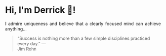 # Hi, I'm Derrick 👋!
<p align="justify">I admire uniqueness and believe that a clearly focused mind can achieve anything...</p> 
<!-- #quote-start -->
<blockquote>&ldquo;Success is nothing more than a few simple disciplines practiced every day.&rdquo; &mdash; <footer>Jim Rohn</footer></blockquote>
<!-- #quote-end -->
